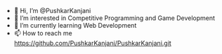 - 👋 Hi, I’m @PushkarKanjani
- 👀 I’m interested in Competitive Programming and Game Development
- 🌱 I’m currently learning Web Development
- 📫 How to reach me https://github.com/PushkarKanjani/PushkarKanjani.git
